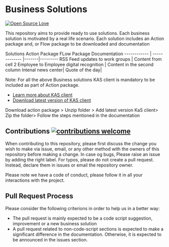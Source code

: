 # Business Solutions 
[![Open Source Love](https://badges.frapsoft.com/os/v1/open-source.svg?v=103)](https://docs.microsoft.com/en-us/kaizala/partnerdocs/customerticketingsolution)

This repository aims to provide ready to use solutions. Each business solution is motivated by a real life scenario. Each solution includes an Action package and, or Flow package to be downloaded and documentation

Solutions
Action Package
FLow Package
Documentation
------------ | ------------- |-------|---------
RSS Feed updates to work groups | Content from cell 2
Employee to Employee digital recognition | Content in the second column
Intenal news center|
Quote of the day|

Note: For all the above Business solutions KAS client is mandatory to be included as part of Action package. 
* [Learn more about KAS client](https://github.com/MicrosoftDocs/kaizala-docs/tree/master/Articles/Actions/KASClient)
* [Download latest version of KAS client]( https://github.com/MicrosoftDocs/kaizala-docs/tree/master/Articles/Actions/KASClient) 

Download action package > Unzip folder > Add latest version KaS client> Zip the folder> Follow the steps mentioned in the documentation 

## Contributions [![contributions welcome](https://img.shields.io/badge/contributions-welcome-brightgreen.svg?style=flat)](https://github.com/KeerthiKuthati/TestDemo/pulls)

When contributing to this repository, please first discuss the change you wish to make via issue, email, or any other method with the owners of this repository before making a change. In case og bugs, Please raise an issue by adding the right label.
For typos, please do not create a pull request. Instead, declare them in issues or email the repository owner.

Please note we have a code of conduct, please follow it in all your interactions with the project.

## Pull Request Process
Please consider the following criterions in order to help us in a better way:
* The pull request is mainly expected to be a code script suggestion, improvement or a new business solution
* A pull request related to non-code-script sections is expected to make a significant difference in the documentation. Otherwise, it is expected to be announced in the issues section.

